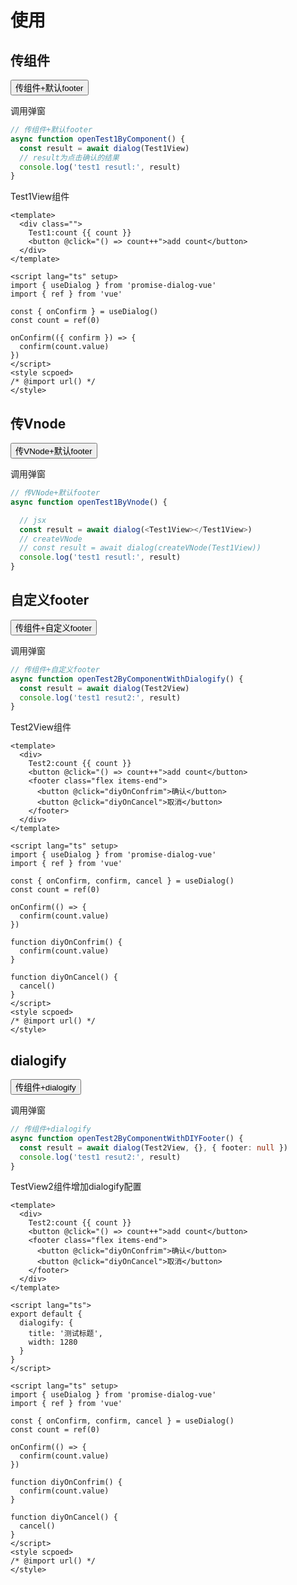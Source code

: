 
# 使用

## 传组件
<DialogProvider :ModalComponent="Modal">
        <Button @click="openTest1ByComponent">传组件+默认footer</Button>
</DialogProvider>

调用弹窗
```ts
// 传组件+默认footer
async function openTest1ByComponent() {
  const result = await dialog(Test1View)
  // result为点击确认的结果
  console.log('test1 resutl:', result)
}
```

Test1View组件
```vue
<template>
  <div class="">
    Test1:count {{ count }}
    <button @click="() => count++">add count</button>
  </div>
</template>

<script lang="ts" setup>
import { useDialog } from 'promise-dialog-vue'
import { ref } from 'vue'

const { onConfirm } = useDialog()
const count = ref(0)

onConfirm(({ confirm }) => {
  confirm(count.value)
})
</script>
<style scpoed>
/* @import url() */
</style>
```

## 传Vnode
<DialogProvider :ModalComponent="Modal">
      <Button @click="openTest1ByVnode">传VNode+默认footer</Button>
</DialogProvider>

调用弹窗
```ts
// 传VNode+默认footer
async function openTest1ByVnode() {

  // jsx
  const result = await dialog(<Test1View></Test1View>)
  // createVNode
  // const result = await dialog(createVNode(Test1View))
  console.log('test1 resutl:', result)
}
```

## 自定义footer
<DialogProvider :ModalComponent="Modal">
      <Button @click="openTest2ByComponentWithDIYFooter">传组件+自定义footer</Button>
</DialogProvider>

调用弹窗
```ts
// 传组件+自定义footer
async function openTest2ByComponentWithDialogify() {
  const result = await dialog(Test2View)
  console.log('test1 resut2:', result)
}
```

Test2View组件
```vue
<template>
  <div>
    Test2:count {{ count }}
    <button @click="() => count++">add count</button>
    <footer class="flex items-end">
      <button @click="diyOnConfrim">确认</button>
      <button @click="diyOnCancel">取消</button>
    </footer>
  </div>
</template>

<script lang="ts" setup>
import { useDialog } from 'promise-dialog-vue'
import { ref } from 'vue'

const { onConfirm, confirm, cancel } = useDialog()
const count = ref(0)

onConfirm(() => {
  confirm(count.value)
})

function diyOnConfrim() {
  confirm(count.value)
}

function diyOnCancel() {
  cancel()
}
</script>
<style scpoed>
/* @import url() */
</style>

```

## dialogify
<DialogProvider :ModalComponent="Modal">
      <Button @click="openTest2ByComponentWithDialogify">传组件+dialogify</Button>
</DialogProvider>

调用弹窗
```ts
// 传组件+dialogify
async function openTest2ByComponentWithDIYFooter() {
  const result = await dialog(Test2View, {}, { footer: null })
  console.log('test1 resut2:', result)
}
```

TestView2组件增加dialogify配置
```vue{12-19}
<template>
  <div>
    Test2:count {{ count }}
    <button @click="() => count++">add count</button>
    <footer class="flex items-end">
      <button @click="diyOnConfrim">确认</button>
      <button @click="diyOnCancel">取消</button>
    </footer>
  </div>
</template>

<script lang="ts">
export default {
  dialogify: {
    title: '测试标题',
    width: 1280
  }
}
</script>

<script lang="ts" setup>
import { useDialog } from 'promise-dialog-vue'
import { ref } from 'vue'

const { onConfirm, confirm, cancel } = useDialog()
const count = ref(0)

onConfirm(() => {
  confirm(count.value)
})

function diyOnConfrim() {
  confirm(count.value)
}

function diyOnCancel() {
  cancel()
}
</script>
<style scpoed>
/* @import url() */
</style>

```


<script setup>
import { createVNode } from 'vue'
import { Modal,Tabs,TabPane,Button } from 'ant-design-vue'
import { DialogProvider } from 'promise-dialog-vue'
import Demo1View from '../../src/views/Demo1View.vue'
import Test1View from '../../src/views/Test1View.vue'
import Test2View from '../../src/views/Test2View.vue'
import { useDialog } from 'promise-dialog-vue'

const { dialog } = useDialog()
async function openTest1ByComponent() {
  const result = await dialog(Test1View)
  console.log('test1 resutl:', result)
}
async function openTest1ByVnode() {
  const result = await dialog(createVNode(Test1View))
  console.log('test1 resutl:', result)
}
async function openTest2ByComponentWithDialogify() {
  const result = await dialog(Test2View)
  console.log('test1 resut2:', result)
}

async function openTest2ByComponentWithDIYFooter() {
  const result = await dialog(Test2View, {}, { footer: null })
  console.log('test1 resut2:', result)
}
</script>

